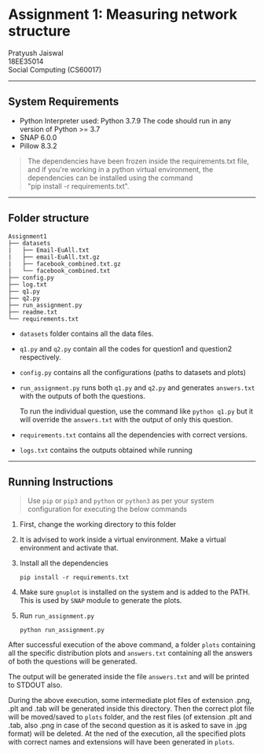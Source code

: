 # Assignment 1: Measuring network structure

Pratyush Jaiswal  
18EE35014  
Social Computing (CS60017)

------------

## System Requirements

- Python Interpreter used: Python 3.7.9
  The code should run in any version of Python >= 3.7
- SNAP 6.0.0
- Pillow 8.3.2

> The dependencies have been frozen inside the requirements.txt file, and if you're working in a python virtual environment, the dependencies can be installed using the command  
"pip install -r requirements.txt".

------------

## Folder structure

```
Assignment1
├── datasets
|   ├── Email-EuAll.txt
|   ├── email-EuAll.txt.gz
|   ├── facebook_combined.txt.gz
|   └── facebook_combined.txt
├── config.py
├── log.txt
├── q1.py
├── q2.py
├── run_assignment.py
├── readme.txt
└── requirements.txt
```

- `datasets` folder contains all the data files.
- `q1.py` and `q2.py` contain all the codes for question1 and question2 respectively.
- `config.py` contains all the configurations (paths to datasets and plots)
- `run_assignment.py` runs both `q1.py` and `q2.py` and generates `answers.txt` with the outputs of both the questions.  

  To run the individual question, use the command like `python q1.py` but it will override the `answers.txt` with the output of only this question.

- `requirements.txt` contains all the dependencies with correct versions.
- `logs.txt` contains the outputs obtained while running

------------

## Running Instructions

> Use `pip` or `pip3` and `python` or `python3` as per your system configuration for executing the below commands

1. First, change the working directory to this folder

2. It is advised to work inside a virtual environment. Make a virtual environment and activate that.

3. Install all the dependencies
    ```
    pip install -r requirements.txt
    ```

4. Make sure `gnuplot` is installed on the system and is added to the PATH. This is used by `SNAP` module to generate the plots.

5. Run `run_assignment.py`
    ```
    python run_assignment.py
    ```

After successful execution of the above command, a folder `plots` containing all the specific distribution plots and `answers.txt` containing all the answers of both the questions will be generated.

The output will be generated inside the file `answers.txt` and will be printed to STDOUT also.

During the above execution, some intermediate plot files of extension .png, .plt and .tab will be generated inside this directory. Then the correct plot file will be moved/saved to `plots` folder, and the rest files (of extension .plt and .tab, also .png in case of the second question as it is asked to save in .jpg format) will be deleted. At the ned of the execution, all the specified plots with correct names and extensions will have been generated in `plots`.
